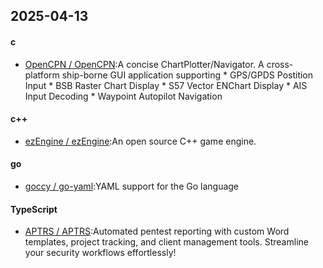 ## 2025-04-13
#### c
* [OpenCPN / OpenCPN](https://github.com/OpenCPN/OpenCPN):A concise ChartPlotter/Navigator. A cross-platform ship-borne GUI application supporting * GPS/GPDS Postition Input * BSB Raster Chart Display * S57 Vector ENChart Display * AIS Input Decoding * Waypoint Autopilot Navigation
#### c++
* [ezEngine / ezEngine](https://github.com/ezEngine/ezEngine):An open source C++ game engine.
#### go
* [goccy / go-yaml](https://github.com/goccy/go-yaml):YAML support for the Go language
#### TypeScript
* [APTRS / APTRS](https://github.com/APTRS/APTRS):Automated pentest reporting with custom Word templates, project tracking, and client management tools. Streamline your security workflows effortlessly!
